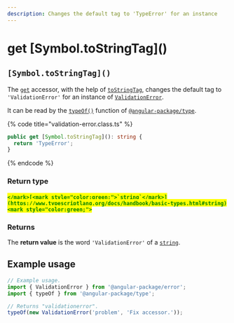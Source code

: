 ```yaml
---
description: Changes the default tag to 'TypeError' for an instance
---
```


# get \[Symbol.toStringTag]\()

## `[Symbol.toStringTag]()`

The [`get`](https://developer.mozilla.org/en-US/docs/Web/JavaScript/Reference/Functions/get) accessor, with the help of [`toStringTag`](https://developer.mozilla.org/en-US/docs/Web/JavaScript/Reference/Global\_Objects/Symbol/toStringTag), changes the default tag to `'ValidationError'` for an instance of [`ValidationError`](broken-reference).

It can be read by the [`typeOf()`](https://docs.angular-package.dev/v/type/helper/typeof) function of [`@angular-package/type`](https://docs.angular-package.dev/v/type/).

{% code title="validation-error.class.ts" %}
```typescript
public get [Symbol.toStringTag](): string {
  return 'TypeError';
}
```
{% endcode %}

### Return type

#### <mark style="color:green;">``</mark>[<mark style="color:green;">`string`</mark>](https://www.typescriptlang.org/docs/handbook/basic-types.html#string)<mark style="color:green;">``</mark>

### Returns

The **return value** is the word `'ValidationError'` of a [`string`](https://developer.mozilla.org/en-US/docs/Web/JavaScript/Reference/Global\_Objects/String).

## Example usage

```typescript
// Example usage.
import { ValidationError } from '@angular-package/error';
import { typeOf } from '@angular-package/type';

// Returns "validationerror".
typeOf(new ValidationError('problem', 'Fix accessor.'));
```
